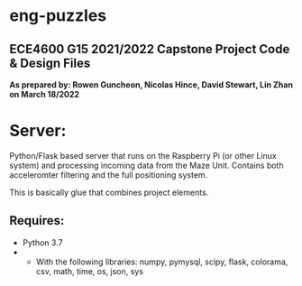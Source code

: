 # eng-puzzles
## ECE4600 G15 2021/2022 Capstone Project Code & Design Files
**As prepared by: Rowen Guncheon, Nicolas Hince, David Stewart, Lin Zhan on March 18/2022**


# Server:
Python/Flask based server that runs on the Raspberry Pi (or other Linux system) and processing incoming data from the Maze Unit. Contains both acceleromter filtering and the full positioning system.

This is basically glue that combines project elements.

## Requires:
- Python 3.7
- - With the following libraries: numpy, pymysql, scipy, flask, colorama, csv, math, time, os, json, sys
